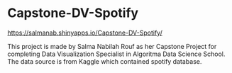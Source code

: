 # Capstone-DV-Spotify

https://salmanab.shinyapps.io/Capstone-DV-Spotify/


This project is made by Salma Nabilah Rouf as her Capstone Project for completing Data Visualization Specialist in Algoritma Data Science School. The data source is from Kaggle which contained spotify database. 


